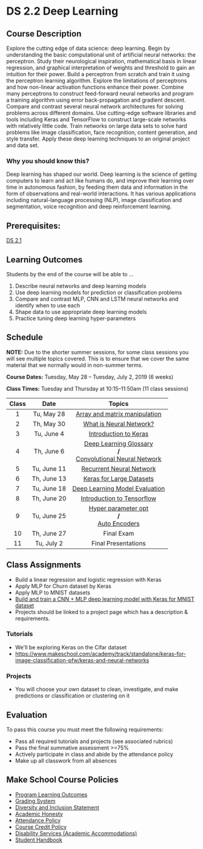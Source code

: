 # DS 2.2 Deep Learning

## Course Description

Explore the cutting edge of data science: deep learning. Begin by understanding the basic computational unit of artificial neural networks: the perceptron. Study their neurological inspiration, mathematical basis in linear regression, and graphical interpretation of weights and threshold to gain an intuition for their power. Build a perceptron from scratch and train it using the perceptron learning algorithm. Explore the limitations of perceptrons and how non-linear activation functions enhance their power. Combine many perceptrons to construct feed-forward neural networks and program a training algorithm using error back-propagation and gradient descent. Compare and contrast several neural network architectures for solving problems across different domains. Use cutting-edge software libraries and tools including Keras and TensorFlow to construct large-scale networks with relatively little code. Train networks on large data sets to solve hard problems like image classification, face recognition, content generation, and style transfer. Apply these deep learning techniques to an original project and data set.

### Why you should know this?

Deep learning has shaped our world. Deep learning is the science of getting computers to learn and act like humans do, and improve their learning over time in autonomous fashion, by feeding them data and information in the form of observations and real-world interactions. It has various applications including natural-language processing (NLP), image classification and segmentation, voice recognition and deep reinforcement learning.

## Prerequisites:  

[DS 2.1](https://github.com/Make-School-Courses/DS-2.1-Machine-Learning)

## Learning Outcomes

Students by the end of the course will be able to ...

1. Describe neural networks and deep learning models
1. Use deep learning models for prediction or classification problems
1. Compare and contrast MLP, CNN and LSTM neural networks and identify when to use each
1. Shape data to use appropriate deep learning models
1. Practice tuning deep learning hyper-parameters

## Schedule

**NOTE:** Due to the shorter summer sessions, for some class sessions you will see multiple topics covered. This is to ensure that we cover the same material that we normally would in non-summer terms.

**Course Dates:** Tuesday, May 28 – Tuesday, July 2, 2019 (6 weeks)

**Class Times:** Tuesday and Thursday at 10:15–11:50am (11 class sessions)

| Class |          Date          |                 Topics                  |
|:-----:|:----------------------:|:---------------------------------------:|
|  1 | Tu, May 28 | [Array and matrix manipulation] |
|  2 | Th, May 30       | [What is Neural Network?] |
|  3 | Tu, June 4           | [Introduction to Keras] |
|  4 | Th, June 6       | [Deep Learning Glossary] <br/> **/** <br/> [Convolutional Neural Network] |
|  5 | Tu, June 11          | [Recurrent Neural Network] |
|  6 | Th, June 13       | [Keras for Large Datasets] |
|  7 | Tu, June 18          | [Deep Learning Model Evaluation] |
|  8  |Th, June 20        | [Introduction to Tensorflow] |
|  9  |Tu, June 25             | [Hyper parameter opt] <br/> **/** <br/> [Auto Encoders] |
|  10 | Th, June 27          | Final Exam |
|  11 |Tu, July 2         | Final Presentations |


[Array and matrix manipulation]:Lessons/Arrayandmatrixmanipulation.md
[What is Neural Network?]: Lessons/WhatisNeuralNetwork.md
[Introduction to Keras]: Lessons/IntroductiontoKeras.md
[Deep Learning Glossary]: Lessons/DeepLearningGlossary.md
[Convolutional Neural Network]: Lessons/ConvolutionalNeuralNetwork.md
[Recurrent Neural Network]: Lessons/RecurrentNeuralNetwork.md
[Keras for Large Datasets]:Lessons/KerasforLargeDatasets.md
[Deep Learning Model Evaluation]: Lessons/DeepLearningModelEvaluation.md
[Introduction to Tensorflow]: Lessons/IntroductiontoTensorflow.md
[Hyper parameter opt]: Lessons/Hyperparameteropt.md
[Auto Encoders]: Lessons/AutoEncoders.md


## Class Assignments

- Build a linear regression and logistic regression with Keras
- Apply MLP for Churn dataset by Keras
- Apply MLP to MNIST datasets
- [Build and train a CNN + MLP deep learning model with Keras for MNIST dataset](https://github.com/Make-School-Courses/DS-2.2-Deep-Learning/blob/master/Assignments/CNN_assignment.ipynb)
- Projects should be linked to a project page which has a description & requirements.

### Tutorials
- We'll be exploring Keras on the Cifar dataset
- https://www.makeschool.com/academy/track/standalone/keras-for-image-classification-pfw/keras-and-neural-networks

### Projects
- You will choose your own dataset to clean, investigate, and make predictions or classification or clustering on it


## Evaluation

To pass this course you must meet the following requirements:

- Pass all required tutorials and projects (see associated rubrics)
- Pass the final summative assessment >=75%
- Actively participate in class and abide by the attendance policy
- Make up all classwork from all absences

## Make School Course Policies

- [Program Learning Outcomes](https://make.sc/program-learning-outcomes)
- [Grading System](https://make.sc/grading-system)
- [Diversity and Inclusion Statement](https://make.sc/diversity-and-inclusion-statement)
- [Academic Honesty](https://make.sc/academic-honesty-policy)
- [Attendance Policy](https://make.sc/attendance-policy)
- [Course Credit Policy](https://make.sc/course-credit-policy)
- [Disability Services (Academic Accommodations)](https://make.sc/disability-services)
- [Student Handbook](https://make.sc/student-handbook)
